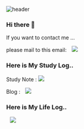 ![header](https://capsule-render.vercel.app/api?type=wave&color=gradient&section=footer&text=Welcome%20to%20Sini%20World!&fontSize=70&fontAlign=50&fontColor=000000)
### Hi there 👋

<!--
**bobsini601/bobsini601** is a ✨ _special_ ✨ repository because its `README.md` (this file) appears on your GitHub profile.

Here are some ideas to get you started:

- 🔭 I’m currently working on ...
- 🌱 I’m currently learning ...
- 👯 I’m looking to collaborate on ...
- 🤔 I’m looking for help with ...
- 💬 Ask me about ...
- 📫 How to reach me: ...
- 😄 Pronouns: ...
- ⚡ Fun fact: ...
-->

<p>If you want to contact me ...</p>
<p>please mail to this email: <a href="mailto:psh7130@naver.com">
<img src="https://img.shields.io/badge/psh7130@naver.com-03C75A?style=flat-square&logo=Naver&logoColor=white&link=mailto:psh7130@gmail.com" style="height : auto; margin-left : 10px; margin-right : 10px;"/></a></p>


<h3> Here is My Study Log..</h3>
<p>Study Note : <a href="https://www.notion.so/STUDY_HOME-f8e887d33aac4863a83e469c519f6ac5"><img src="https://img.shields.io/badge/Notion-FFCA28?style=flat-square&logo=Notion&logoColor=white"/></a></p>
<p>Blog : <a href="https://velog.io/@bobsini601">
    <img 
        src="http://img.shields.io/badge/Velog-222222?style=flat&logo=Velog&link=https://velog.io/@bobsini601"
        style="height : auto; margin-left : 10px; margin-right : 10px;"/>
</a></p>

<h3> Here is My Life Log.. </h3>
<spanp><a href="https://www.instagram.com/belief_joy/">
        <img 
        src="http://img.shields.io/badge/Instagram-white?style=flat&logo=Instagram&link=https://www.instagram.com/belief_joy/"
        style="height : auto; margin-left : 10px; margin-right : 10px;"/>
    </a></span>
